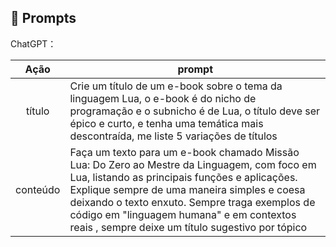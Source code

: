 ## 🧠 Prompts


ChatGPT：

|   Ação   | prompt                                                                                                                                                                                                                                                                         |
| :------: | ------------------------------------------------------------------------------------------------------------------------------------------------------------------------------------------------------------------------------------------------------------------------------ |
|  título  | Crie um título de um e-book sobre o tema da linguagem Lua, o e-book é do nicho de programação e o subnicho é de Lua, o título deve ser épico e curto, e tenha uma temática mais descontraída, me liste 5 variações de títulos|
| conteúdo | Faça um texto para um e-book chamado Missão Lua: Do Zero ao Mestre da Linguagem, com foco em Lua, listando as principais funções e aplicações. Explique sempre de uma maneira simples e coesa  deixando o texto enxuto. Sempre traga exemplos de código em "linguagem humana" e em contextos reais , sempre deixe um título sugestivo por tópico |
